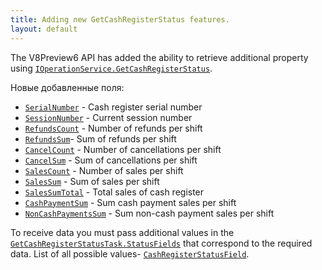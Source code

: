 ```yaml
---
title: Adding new GetCashRegisterStatus features.
layout: default
---
```


The V8Preview6 API has added the ability to retrieve additional property using [`IOperationService.GetCashRegisterStatus`](https://syrve.github.io/front.api.sdk/v8/html/M_Resto_Front_Api_IOperationService_GetCashRegisterStatus.htm).

Новые добавленные поля:
* [`SerialNumber`](https://syrve.github.io/front.api.sdk/v8/html/P_Resto_Front_Api_Data_Device_Results_CashRegisterStatus_SerialNumber.htm) - Cash register serial number
* [`SessionNumber`](https://syrve.github.io/front.api.sdk/v8/html/P_Resto_Front_Api_Data_Device_Results_CashRegisterStatus_SessionNumber.htm) - Current session number
* [`RefundsCount`](https://syrve.github.io/front.api.sdk/v8/html/P_Resto_Front_Api_Data_Device_Results_CashRegisterStatus_RefundsCount.htm) - Number of refunds per shift
* [`RefundsSum`](https://syrve.github.io/front.api.sdk/v8/html/P_Resto_Front_Api_Data_Device_Results_CashRegisterStatus_RefundsSum.htm)- Sum of refunds per shift
* [`CancelCount`](https://syrve.github.io/front.api.sdk/v8/html/P_Resto_Front_Api_Data_Device_Results_CashRegisterStatus_CancelCount.htm) - Number of cancellations per shift
* [`CancelSum`](https://syrve.github.io/front.api.sdk/v8/html/P_Resto_Front_Api_Data_Device_Results_CashRegisterStatus_CancelSum.htm) - Sum of cancellations per shift
* [`SalesCount`](https://syrve.github.io/front.api.sdk/v8/html/P_Resto_Front_Api_Data_Device_Results_CashRegisterStatus_SalesCount.htm) - Number of sales per shift
* [`SalesSum`](https://syrve.github.io/front.api.sdk/v8/html/P_Resto_Front_Api_Data_Device_Results_CashRegisterStatus_SalesSum.htm) - Sum of sales per shift
* [`SalesSumTotal`](https://syrve.github.io/front.api.sdk/v8/html/P_Resto_Front_Api_Data_Device_Results_CashRegisterStatus_SalesSumTotal.htm) - Total sales of cash register
* [`CashPaymentSum`](https://syrve.github.io/front.api.sdk/v8/html/P_Resto_Front_Api_Data_Device_Results_CashRegisterStatus_CashPaymentSum.htm) - Sum cash payment sales per shift
* [`NonCashPaymentsSum`](https://syrve.github.io/front.api.sdk/v8/html/P_Resto_Front_Api_Data_Device_Results_CashRegisterStatus_NonCashPaymentsSum.htm) - Sum non-cash payment sales per shift

To receive data you must pass additional values ​​in the [`GetCashRegisterStatusTask.StatusFields`](https://syrve.github.io/front.api.sdk/v8/html/P_Resto_Front_Api_Data_Device_Tasks_GetCashRegisterStatusTask_StatusFields.htm) that correspond to the required data. 
List of all possible values- [`CashRegisterStatusField`](https://syrve.github.io/front.api.sdk/v8/html/T_Resto_Front_Api_Data_Device_Tasks_CashRegisterStatusField.htm).